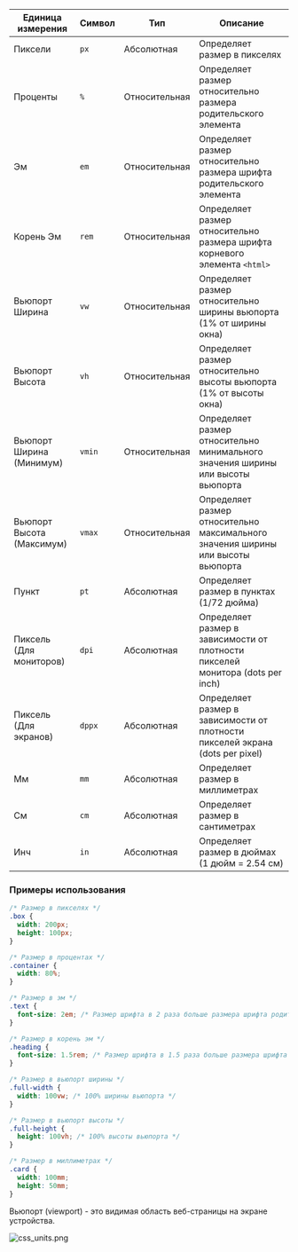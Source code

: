 | Единица измерения         | Символ | Тип           | Описание                                                                         |
|---------------------------|--------|---------------|----------------------------------------------------------------------------------|
| Пиксели                   | `px`   | Абсолютная    | Определяет размер в пикселях                                                     |
| Проценты                  | `%`    | Относительная | Определяет размер относительно размера родительского элемента                    |
| Эм                        | `em`   | Относительная | Определяет размер относительно размера шрифта родительского элемента             |
| Корень Эм                 | `rem`  | Относительная | Определяет размер относительно размера шрифта корневого элемента `<html>`        |
| Вьюпорт Ширина            | `vw`   | Относительная | Определяет размер относительно ширины вьюпорта (1% от ширины окна)               |
| Вьюпорт Высота            | `vh`   | Относительная | Определяет размер относительно высоты вьюпорта (1% от высоты окна)               |
| Вьюпорт Ширина (Минимум)  | `vmin` | Относительная | Определяет размер относительно минимального значения ширины или высоты вьюпорта  |
| Вьюпорт Высота (Максимум) | `vmax` | Относительная | Определяет размер относительно максимального значения ширины или высоты вьюпорта |
| Пункт                     | `pt`   | Абсолютная    | Определяет размер в пунктах (1/72 дюйма)                                         |
| Пиксель (Для мониторов)   | `dpi`  | Абсолютная    | Определяет размер в зависимости от плотности пикселей монитора (dots per inch)   |
| Пиксель (Для экранов)     | `dppx` | Абсолютная    | Определяет размер в зависимости от плотности пикселей экрана (dots per pixel)    |
| Мм                        | `mm`   | Абсолютная    | Определяет размер в миллиметрах                                                  |
| См                        | `cm`   | Абсолютная    | Определяет размер в сантиметрах                                                  |
| Инч                       | `in`   | Абсолютная    | Определяет размер в дюймах (1 дюйм = 2.54 см)                                    |

### Примеры использования

```css
/* Размер в пикселях */
.box {
  width: 200px;
  height: 100px;
}

/* Размер в процентах */
.container {
  width: 80%;
}

/* Размер в эм */
.text {
  font-size: 2em; /* Размер шрифта в 2 раза больше размера шрифта родительского элемента */
}

/* Размер в корень эм */
.heading {
  font-size: 1.5rem; /* Размер шрифта в 1.5 раза больше размера шрифта корневого элемента */
}

/* Размер в вьюпорт ширины */
.full-width {
  width: 100vw; /* 100% ширины вьюпорта */
}

/* Размер в вьюпорт высоты */
.full-height {
  height: 100vh; /* 100% высоты вьюпорта */
}

/* Размер в миллиметрах */
.card {
  width: 100mm;
  height: 50mm;
}
```

Вьюпорт (viewport) - это видимая область веб-страницы на экране устройства.

![css_units.png](Languages/CSS/css_units.png)
